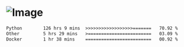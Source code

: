 # ![Image](https://github.com/user-attachments/assets/5f2d2b12-d836-424c-876f-cb0c9a5d9144)

<!--START_SECTION:waka-->

```txt
Python        126 hrs 9 mins  >>>>>>>>>>>>>>>>>>=======   70.92 %
Other         5 hrs 29 mins   >========================   03.09 %
Docker        1 hr 38 mins    =========================   00.92 %
```

<!--END_SECTION:waka-->
